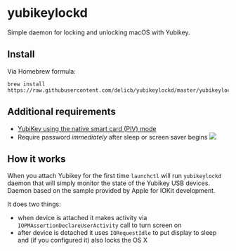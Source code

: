 # yubikeylockd

Simple daemon for locking and unlocking macOS with Yubikey.

## Install

Via Homebrew formula:

```
brew install https://raw.githubusercontent.com/delicb/yubikeylockd/master/yubikeylockd.rb
```

## Additional requirements
  * [YubiKey using the native smart card (PIV) mode](https://www.yubico.com/why-yubico/for-businesses/computer-login/mac-os-login/)
  * Require password *immediately* after sleep or screen saver begins
  ![](http://i.imgur.com/URXUukP.png)

## How it works

When you attach Yubikey for the first time `launchctl` will run `yubikeylockd` daemon
that will simply monitor the state of the Yubikey USB devices.
Daemon based on the sample provided by Apple for IOKit development.

It does two things:
* when device is attached it makes activity via
```IOPMAssertionDeclareUserActivity``` call to turn screen on
* after device is detached it uses ```IORequestIdle``` to put display to sleep and (if you configured it) also locks the OS X

